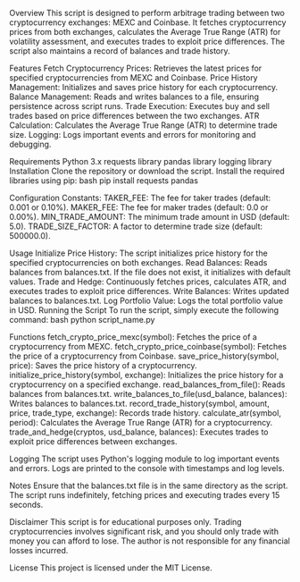 Overview
This script is designed to perform arbitrage trading between two cryptocurrency exchanges: MEXC and Coinbase. It fetches cryptocurrency prices from both exchanges, calculates the Average True Range (ATR) for volatility assessment, and executes trades to exploit price differences. The script also maintains a record of balances and trade history.

Features
Fetch Cryptocurrency Prices: Retrieves the latest prices for specified cryptocurrencies from MEXC and Coinbase.
Price History Management: Initializes and saves price history for each cryptocurrency.
Balance Management: Reads and writes balances to a file, ensuring persistence across script runs.
Trade Execution: Executes buy and sell trades based on price differences between the two exchanges.
ATR Calculation: Calculates the Average True Range (ATR) to determine trade size.
Logging: Logs important events and errors for monitoring and debugging.

Requirements
Python 3.x
requests library
pandas library
logging library
Installation
Clone the repository or download the script.
Install the required libraries using pip:
bash
pip install requests pandas

Configuration
Constants:
TAKER_FEE: The fee for taker trades (default: 0.001 or 0.10%).
MAKER_FEE: The fee for maker trades (default: 0.0 or 0.00%).
MIN_TRADE_AMOUNT: The minimum trade amount in USD (default: 5.0).
TRADE_SIZE_FACTOR: A factor to determine trade size (default: 500000.0).

Usage
Initialize Price History: The script initializes price history for the specified cryptocurrencies on both exchanges.
Read Balances: Reads balances from balances.txt. If the file does not exist, it initializes with default values.
Trade and Hedge: Continuously fetches prices, calculates ATR, and executes trades to exploit price differences.
Write Balances: Writes updated balances to balances.txt.
Log Portfolio Value: Logs the total portfolio value in USD.
Running the Script
To run the script, simply execute the following command:
bash
python script_name.py

Functions
fetch_crypto_price_mexc(symbol): Fetches the price of a cryptocurrency from MEXC.
fetch_crypto_price_coinbase(symbol): Fetches the price of a cryptocurrency from Coinbase.
save_price_history(symbol, price): Saves the price history of a cryptocurrency.
initialize_price_history(symbol, exchange): Initializes the price history for a cryptocurrency on a specified exchange.
read_balances_from_file(): Reads balances from balances.txt.
write_balances_to_file(usd_balance, balances): Writes balances to balances.txt.
record_trade_history(symbol, amount, price, trade_type, exchange): Records trade history.
calculate_atr(symbol, period): Calculates the Average True Range (ATR) for a cryptocurrency.
trade_and_hedge(cryptos, usd_balance, balances): Executes trades to exploit price differences between exchanges.

Logging
The script uses Python's logging module to log important events and errors. Logs are printed to the console with timestamps and log levels.

Notes
Ensure that the balances.txt file is in the same directory as the script.
The script runs indefinitely, fetching prices and executing trades every 15 seconds.

Disclaimer
This script is for educational purposes only. Trading cryptocurrencies involves significant risk, and you should only trade with money you can afford to lose. The author is not responsible for any financial losses incurred.

License
This project is licensed under the MIT License.
